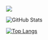 ![](https://github-profile-summary-cards.vercel.app/api/cards/profile-details?username=yasuto2002&theme=vue)
 
![GitHub Stats](https://github-readme-stats.vercel.app/api?username=yasuto2002&show_icons=true)
 
[![Top Langs](https://github-readme-stats.vercel.app/api/top-langs/?username=yasuto2002&layout=compact&langs_count=6)](https://github.com/anuraghazra/github-readme-stats)


<!--
**yasuto2002/yasuto2002** is a ✨ _special_ ✨ repository because its `README.md` (this file) appears on your GitHub profile.

Here are some ideas to get you started:

- 🔭 I’m currently working on ...
- 🌱 I’m currently learning ...
- 👯 I’m looking to collaborate on ...
- 🤔 I’m looking for help with ...
- 💬 Ask me about ...
- 📫 How to reach me: ...
- 😄 Pronouns: ...
- ⚡ Fun fact: ...
-->
